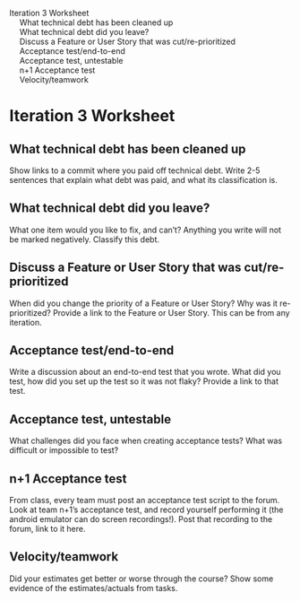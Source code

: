 <!DOCTYPE html>
<html xmlns="http://www.w3.org/1999/xhtml" lang xml:lang>
<head>
  <meta charset="utf-8" />
  <meta name="generator" content="pandoc" />
  <meta name="viewport" content="width=device-width, initial-scale=1.0, user-scalable=yes" />
  <title>i3_worksheet</title>
  <!--[if lt IE 9]>
    <script src="//cdnjs.cloudflare.com/ajax/libs/html5shiv/3.7.3/html5shiv-printshiv.min.js"></script>
  <![endif]-->
</head>
<body>
<nav id="TOC" role="doc-toc">
<ul>
<li><a href="#iteration-3-worksheet" id="toc-iteration-3-worksheet">Iteration 3 Worksheet</a>
<ul>
<li><a href="#what-technical-debt-has-been-cleaned-up" id="toc-what-technical-debt-has-been-cleaned-up">What technical debt has
been cleaned up</a></li>
<li><a href="#what-technical-debt-did-you-leave" id="toc-what-technical-debt-did-you-leave">What technical debt did you
leave?</a></li>
<li><a href="#discuss-a-feature-or-user-story-that-was-cutre-prioritized" id="toc-discuss-a-feature-or-user-story-that-was-cutre-prioritized">Discuss
a Feature or User Story that was cut/re-prioritized</a></li>
<li><a href="#acceptance-testend-to-end" id="toc-acceptance-testend-to-end">Acceptance test/end-to-end</a></li>
<li><a href="#acceptance-test-untestable" id="toc-acceptance-test-untestable">Acceptance test, untestable</a></li>
<li><a href="#n1-acceptance-test" id="toc-n1-acceptance-test">n+1
Acceptance test</a></li>
<li><a href="#velocityteamwork" id="toc-velocityteamwork">Velocity/teamwork</a></li>
</ul></li>
</ul>
</nav>
<h1 id="iteration-3-worksheet">Iteration 3 Worksheet</h1>
<h2 id="what-technical-debt-has-been-cleaned-up">What technical debt has
been cleaned up</h2>
<p>Show links to a commit where you paid off technical debt. Write 2-5
sentences that explain what debt was paid, and what its classification
is.</p>
<h2 id="what-technical-debt-did-you-leave">What technical debt did you
leave?</h2>
<p>What one item would you like to fix, and can’t? Anything you write
will not be marked negatively. Classify this debt.</p>
<h2 id="discuss-a-feature-or-user-story-that-was-cutre-prioritized">Discuss
a Feature or User Story that was cut/re-prioritized</h2>
<p>When did you change the priority of a Feature or User Story? Why was
it re-prioritized? Provide a link to the Feature or User Story. This can
be from any iteration.</p>
<h2 id="acceptance-testend-to-end">Acceptance test/end-to-end</h2>
<p>Write a discussion about an end-to-end test that you wrote. What did
you test, how did you set up the test so it was not flaky? Provide a
link to that test.</p>
<h2 id="acceptance-test-untestable">Acceptance test, untestable</h2>
<p>What challenges did you face when creating acceptance tests? What was
difficult or impossible to test?</p>
<h2 id="n1-acceptance-test">n+1 Acceptance test</h2>
<p>From class, every team must post an acceptance test script to the
forum. Look at team n+1’s acceptance test, and record yourself
performing it (the android emulator can do screen recordings!). Post
that recording to the forum, link to it here.</p>
<h2 id="velocityteamwork">Velocity/teamwork</h2>
<p>Did your estimates get better or worse through the course? Show some
evidence of the estimates/actuals from tasks.</p>
</body>
</html>

